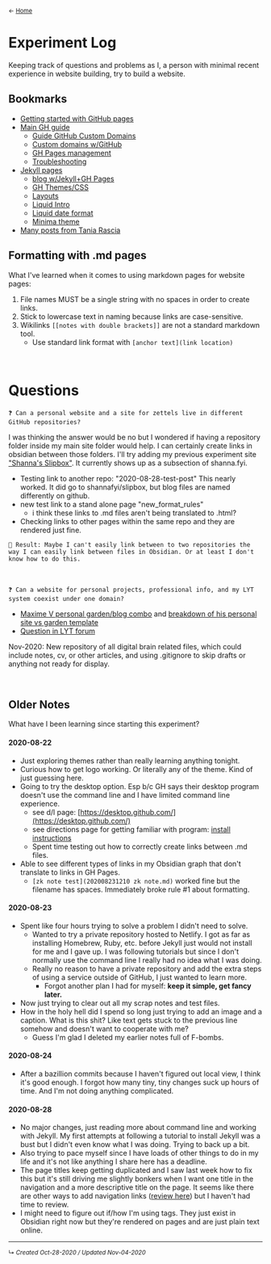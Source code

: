 <small>← [Home](../../page-1)</small>

# Experiment Log
Keeping track of questions and problems as I, a person with minimal recent experience in website building, try to build a website.
<!--Add a table of contents if this page gets too long?-->

## Bookmarks
- [Getting started with GitHub pages](https://guides.github.com/features/pages/)
- [Main GH guide](https://docs.github.com/en/github/working-with-github-pages) 
	- [Guide GitHub Custom Domains](https://medium.com/@hossainkhan/using-custom-domain-for-github-pages-86b303d3918a) 
	- [Custom domains w/GitHub](https://docs.github.com/en/free-pro-team@latest/github/working-with-github-pages/about-custom-domains-and-github-pages) 
	- [GH Pages management](https://docs.github.com/en/free-pro-team@latest/github/working-with-github-pages/managing-a-custom-domain-for-your-github-pages-site)
	- [Troubleshooting](https://docs.github.com/en/free-pro-team@latest/github/working-with-github-pages/troubleshooting-custom-domains-and-github-pages)
- [Jekyll pages](https://docs.github.com/en/github/working-with-github-pages/setting-up-a-github-pages-site-with-jekyll) 
	- [blog w/Jekyll+GH Pages](https://kalyanv.com/2018/09/12/build-a-blog-using-jekyll-and-deploy-to-github-pages-and-set-custom-domain.html)
	- [GH Themes/CSS](https://docs.github.com/en/github/working-with-github-pages/adding-a-theme-to-your-github-pages-site-using-jekyll)
	- [Layouts](https://jekyllrb.com/docs/step-by-step/04-layouts/)
	- [Liquid Intro](https://shopify.github.io/liquid/basics/introduction/)
	- [Liquid date format](https://shopify.github.io/liquid/filters/date/)
	- [Minima theme](https://github.com/jekyll/minima)
- [Many posts from Tania Rascia](https://www.taniarascia.com/)



## Formatting with .md pages
What I've learned when it comes to using markdown pages for website pages: 
1. File names MUST be a single string with no spaces in order to create links.
2. Stick to lowercase text in naming because links are case-sensitive.
3. Wikilinks `[[notes with double brackets]]` are not a standard markdown tool.
	- Use standard link format with `[anchor text](link location)`


<br>

# Questions


`❓ Can a personal website and a site for zettels live in different GitHub repositories?`

I was thinking the answer would be no but I wondered if having a repository folder inside my main site folder would help. I can certainly create links in obsidian between those folders. I'll try adding my previous experiment site ["Shanna's Slipbox"](https://shannaseigel.github.io/slipbox/). It currently shows up as a subsection of shanna.fyi.
- Testing link to another repo: "2020-08-28-test-post" This nearly worked. It did go to shannafyi/slipbox, but blog files are named differently on github.
- new test link to a stand alone page "new_format_rules"	
	- i think these links to .md files aren't being translated to .html?
- Checking links to other pages within the same repo and they are rendered just fine.

`🧪 Result: Maybe I can't easily link between to two repositories the way I can easily link between files in Obsidian. Or at least I don't know how to do this.`



<br>

`❓ Can a website for personal projects, professional info, and my LYT system coexist under one domain?`

- [Maxime V personal garden/blog combo](https://maximevaillancourt.com/) and [breakdown of his personal site vs garden template](https://github.com/maximevaillancourt/digital-garden-jekyll-template/issues/19)
- [Question in LYT forum](https://forum.linkingyourthinking.com/t/thoughts-on-online-notes-personal-website/157)

Nov-2020: New repository of all digital brain related files, which could include notes, cv, or other articles, and using .gitignore to skip drafts or anything not ready for display.


<br>

## Older Notes
What have I been learning since starting this experiment?

#### 2020-08-22
- Just exploring themes rather than really learning anything tonight. 
- Curious how to get logo working. Or literally any of the theme. Kind of just guessing here.
- Going to try the desktop option. Esp b/c GH says their desktop program doesn't use the command line and I have limited command line experience.
  - see d/l page: [https://desktop.github.com/](https://desktop.github.com/)
  - see directions page for getting familiar with program: [install instructions](https://docs.github.com/en/desktop/installing-and-configuring-github-desktop/creating-your-first-repository-using-github-desktop)
  - Spent time testing out how to correctly create links between .md files.
- Able to see different types of links in my Obsidian graph that don't translate to links in GH Pages.
	- `[zk note test](202008231210 zk note.md)` worked fine but the filename has spaces. Immediately broke rule #1 about formatting.

#### 2020-08-23
- Spent like four hours trying to solve a problem I didn't need to solve.
	- Wanted to try a private repository hosted to Netlify. I got as far as installing Homebrew, Ruby, etc. before Jekyll just would not install for me and I gave up. I was following tutorials but since I don't normally use the command line I really had no idea what I was doing.
	- Really no reason to have a private repository and add the extra steps of using a service outside of GitHub, I just wanted to learn more.
		- Forgot another plan I had for myself: **keep it simple, get fancy later.** 
- Now just trying to clear out all my scrap notes and test files.
- How in the holy hell did I spend so long just trying to add an image and a caption. What is this shit? Like text gets stuck to the previous line somehow and doesn't want to cooperate with me?
	- Guess I'm glad I deleted my earlier notes full of F-bombs.

#### 2020-08-24
- After a bazillion commits because I haven't figured out local view, I think it's good enough. I forgot how many tiny, tiny changes suck up hours of time. And I'm not doing anything complicated.

#### 2020-08-28
- No major changes, just reading more about command line and working with Jekyll. My first attempts at following a tutorial to install Jekyll was a bust but I didn't even know what I was doing. Trying to back up a bit.
- Also trying to pace myself since I have loads of other things to do in my life and it's not like anything I share here has a deadline.
- The page titles keep getting duplicated and I saw last week how to fix this but it's still driving me slightly bonkers when I want one title in the navigation and a more descriptive title on the page. It seems like there are other ways to add navigation links ([review here](https://jekyllrb.com/tutorials/navigation/)) but I haven't had time to review.
- I might need to figure out if/how I'm using tags. They just exist in Obsidian right now but they're rendered on pages and are just plain text online.








------------------------
<small>↳ <i>Created Oct-28-2020 / Updated Nov-04-2020 </i></small>